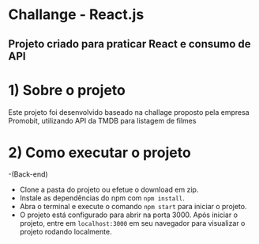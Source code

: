 # Challange - React.js

<h2>Projeto criado para praticar React e consumo de API</h2>

# 1) Sobre o projeto

Este projeto foi desenvolvido baseado na challage proposto pela empresa Promobit, utilizando API da TMDB para listagem de filmes

# 2) Como executar o projeto

-(Back-end)

- Clone a pasta do projeto ou efetue o download em zip.
- Instale as dependências do npm com `npm install`.
- Abra o terminal e execute o comando `npm start` para iniciar o projeto.
- O projeto está configurado para abrir na porta 3000. Após iniciar o projeto, entre em `localhost:3000` em seu navegador para visualizar o projeto rodando localmente.
